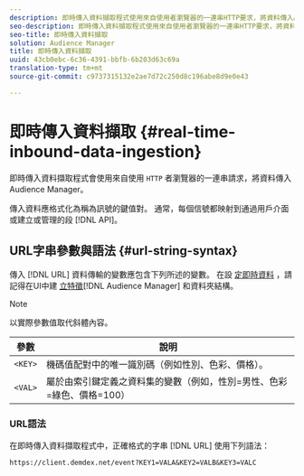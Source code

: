 ```yaml
---
description: 即時傳入資料擷取程式使用來自使用者瀏覽器的一連串HTTP要求，將資料傳入Audience Manager。
seo-description: 即時傳入資料擷取程式使用來自使用者瀏覽器的一連串HTTP要求，將資料傳入Audience Manager。
seo-title: 即時傳入資料擷取
solution: Audience Manager
title: 即時傳入資料擷取
uuid: 43cb0ebc-6c36-4391-bbfb-6b203d63c69a
translation-type: tm+mt
source-git-commit: c9737315132e2ae7d72c250d8c196abe8d9e0e43

---
```



# 即時傳入資料擷取 {#real-time-inbound-data-ingestion}

即時傳入資料擷取程式會使用來自使用 `HTTP` 者瀏覽器的一連串請求，將資料傳入Audience Manager。

<!-- c_rt_inbound_real_time.xml -->

傳入資料應格式化為稱為訊號的鍵值對。 通常，每個信號都映射到通過用戶介面或建立或管理的段 [!DNL API]。

## URL字串參數與語法 {#url-string-syntax}

傳入 [!DNL URL] 資料傳輸的變數應包含下列所述的變數。 在設 [定即時資料](../../../features/traits/create-onboarded-rule-based-traits.md) ，請記得在UI中建 [立特徵](../../../features/traits/trait-storage.md#create-trait-storage-folder)[!DNL Audience Manager] 和資料夾結構。

>[!NOTE]
>
>以實際參數值取代斜體內容。

| 參數 | 說明 |
|---|---|
| `<KEY>` | 機碼值配對中的唯一識別碼（例如性別、色彩、價格）。 |
| `<VAL>` | 屬於由索引鍵定義之資料集的變數（例如，性別=男性、色彩=綠色、價格=100） |

### URL語法

在即時傳入資料擷取程式中，正確格式的字串 [!DNL URL] 使用下列語法：

```
https://client.demdex.net/event?KEY1=VALA&KEY2=VALB&KEY3=VALC
```
